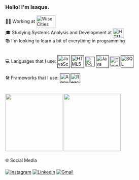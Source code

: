 ### Hello! I'm Isaque.

👨‍💼 Working at <a href="https://www.wisecities.io/pt/"><img align="center" alt="Wise Cities" height="40" width="60" src="https://sys.wisecities.io/assets/images/logos/logoWhite.svg"/></a>
<br>
🎓 Studying Systems Analysis and Development at <a href="https://www.univille.edu.br"><img align="center" alt="HTML5" height="30" width="35" src="https://i.pinimg.com/originals/05/ce/23/05ce23e975a0dd33e9fb54bc65116429.png"/><a>
<br>
📚 I'm looking to learn a bit of everything in programming
<br>
<br>
<div>
  <div>
    💻 Languages that I use: <a target="_blank" rel="noopener noreferrer nofollow" href=""><img align="center" alt="JavaScript" height="40" width="40" src="https://static.vecteezy.com/system/resources/previews/027/127/463/non_2x/javascript-logo-javascript-icon-transparent-free-png.png"/></a>
    <a target="_blank" rel="noopener noreferrer nofollow" href=""><img align="center" alt="HTML5" height="40" width="40" src="https://media.stacktips.com/media/uploads/categories/html5.png"/></a>
    <a target="_blank" rel="noopener noreferrer nofollow" href=""><img align="center" alt="CSS3" height="30" width="30" src="https://www.svgrepo.com/show/349330/css3.svg"/></a>
    <a target="_blank" rel="noopener noreferrer nofollow" href=""><img align="center" alt="Java" height="40" width="40" src="https://cdn.icon-icons.com/icons2/2415/PNG/512/java_original_wordmark_logo_icon_146459.png"/></a>
    <a target="_blank" rel="noopener noreferrer nofollow" href=""><img align="center" alt="TypeScript" height="30" width="30" src="https://static-00.iconduck.com/assets.00/typescript-icon-icon-1024x1024-vh3pfez8.png"/></a>
    <a target="_blank" rel="noopener noreferrer nofollow" href=""><img align="center" alt="SQL" height="40" width="40" src="https://cdn-icons-png.flaticon.com/512/3161/3161133.png"/></a>
  </div>
   <br>
  <div>
    🛠️ Frameworks that I use:  <a target="_blank" rel="noopener noreferrer nofollow" href=""><img align="center" alt="Angular" height="30" width="30" src="https://static-00.iconduck.com/assets.00/file-type-angular-icon-1907x2048-tobdkjt1.png"/></a>
    <a target="_blank" rel="noopener noreferrer nofollow" href=""><img align="center" alt="React" height="30" width="30" src="https://upload.wikimedia.org/wikipedia/commons/thumb/a/a7/React-icon.svg/2300px-React-icon.svg.png"/></a>
  </div>
   <br>
   <br>
</div>
<div>
  <img height="180cm" src="https://github-readme-stats.vercel.app/api?username=isaquesasse&theme=transparent&show_icons=true"/>
      
  <img height="180cm" src="https://github-readme-stats.vercel.app/api/top-langs/?username=isaquesasse&size_weight=0.5&theme=transparent&hide_progress=true"/>
</div>
<br>
<div>
 🌐 Social Media
 <br>
 <br>
 <a rel="noopener noreferrer nofollow" href="https://www.instagram.com/isaque_sasse/"><img align="center" alt="Instagram" src="https://img.shields.io/badge/Instagram-E4405F?style=for-the-badge&logo=instagram&logoColor=white"/></a>
  <a rel="noopener noreferrer nofollow" href="https://www.linkedin.com/in/isaque-sasse/"><img align="center" alt="Linkedin" src="https://img.shields.io/badge/LinkedIn-0077B5?style=for-the-badge&logo=linkedin&logoColor=white"/></a>
  <a rel="noopener noreferrer nofollow" href="mailto:isaquesasse@gmail.com"><img align="center" alt="Gmail" src="https://img.shields.io/badge/Gmail-D14836?style=for-the-badge&logo=gmail&logoColor=white"/></a>
</div>
